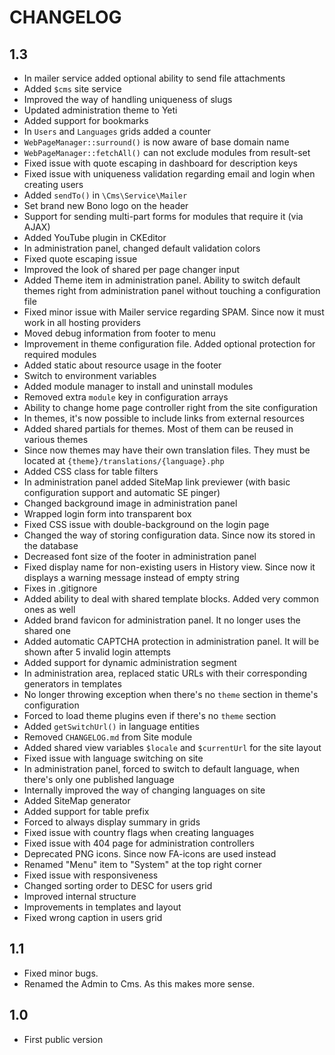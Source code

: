CHANGELOG
=========

1.3
---

 * In mailer service added optional ability to send file attachments
 * Added `$cms` site service
 * Improved the way of handling uniqueness of slugs
 * Updated administration theme to Yeti
 * Added support for bookmarks
 * In `Users` and `Languages` grids added a counter
 * `WebPageManager::surround()` is now aware of base domain name
 * `WebPageManager::fetchAll()` can not exclude modules from result-set
 * Fixed issue with quote escaping in dashboard for description keys
 * Fixed issue with uniqueness validation regarding email and login when creating users
 * Added `sendTo()` in `\Cms\Service\Mailer`
 * Set brand new Bono logo on the header
 * Support for sending multi-part forms for modules that require it (via AJAX)
 * Added YouTube plugin in CKEditor
 * In administration panel, changed default validation colors
 * Fixed quote escaping issue
 * Improved the look of shared per page changer input
 * Added Theme item in administration panel. Ability to switch default themes right from administration panel without touching a configuration file
 * Fixed minor issue with Mailer service regarding SPAM. Since now it must work in all hosting providers
 * Moved debug information from footer to menu
 * Improvement in theme configuration file. Added optional protection for required modules
 * Added static about resource usage in the footer
 * Switch to environment variables
 * Added module manager to install and uninstall modules
 * Removed extra `module` key in configuration arrays
 * Ability to change home page controller right from the site configuration
 * In themes, it's now possible to include links from external resources
 * Added shared partials for themes. Most of them can be reused in various themes
 * Since now themes may have their own translation files. They must be located at `{theme}/translations/{language}.php`
 * Added CSS class for table filters
 * In administration panel added SiteMap link previewer (with basic configuration support and automatic SE pinger)
 * Changed background image in administration panel
 * Wrapped login form into transparent box
 * Fixed CSS issue with double-background on the login page
 * Changed the way of storing configuration data. Since now its stored in the database
 * Decreased font size of the footer in administration panel
 * Fixed display name for non-existing users in History view. Since now it displays a warning message instead of empty string
 * Fixes in .gitignore
 * Added ability to deal with shared template blocks. Added very common ones as well
 * Added brand favicon for administration panel. It no longer uses the shared one
 * Added automatic CAPTCHA protection in administration panel. It will be shown after 5 invalid login attempts
 * Added support for dynamic administration segment
 * In administration area, replaced static URLs with their corresponding generators in templates
 * No longer throwing exception when there's no `theme` section in theme's configuration
 * Forced to load theme plugins even if there's no `theme` section
 * Added `getSwitchUrl()` in language entities
 * Removed `CHANGELOG.md` from Site module
 * Added shared view variables `$locale` and `$currentUrl` for the site layout
 * Fixed issue with language switching on site
 * In administration panel, forced to switch to default language, when there's only one published language
 * Internally improved the way of changing languages on site
 * Added SiteMap generator
 * Added support for table prefix
 * Forced to always display summary in grids
 * Fixed issue with country flags when creating languages
 * Fixed issue with 404 page for administration controllers
 * Deprecated PNG icons. Since now FA-icons are used instead
 * Renamed "Menu" item to "System" at the top right corner
 * Fixed issue with responsiveness
 * Changed sorting order to DESC for users grid
 * Improved internal structure
 * Improvements in templates and layout
 * Fixed wrong caption in users grid

1.1
---

 * Fixed minor bugs.
 * Renamed the Admin to Cms. As this makes more sense.


1.0
---

 * First public version